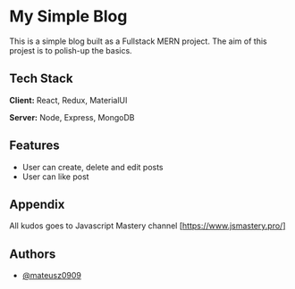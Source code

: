 
# My Simple Blog

This is a simple blog built as a Fullstack MERN project. The aim of this projest is to polish-up the basics.

## Tech Stack

**Client:** React, Redux, MaterialUI

**Server:** Node, Express, MongoDB


## Features

- User can create, delete and edit posts
- User can like post


## Appendix

All kudos goes to Javascript Mastery channel [https://www.jsmastery.pro/] 

## Authors

- [@mateusz0909](https://github.com/mateusz0909)

